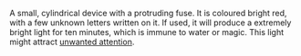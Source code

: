 A small, cylindrical device with a protruding fuse. It is coloured bright red, with a few unknown letters written on it. 
If used, it will produce a extremely bright light for ten minutes, which is immune to water or magic. 
This light might attract [unwanted attention](Automated%20Remains.md#Gun%20Installation). 
